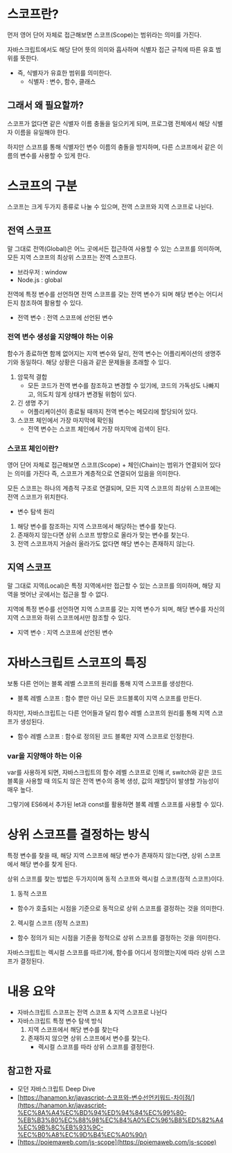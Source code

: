 # 스코프란?

먼저 영어 단어 자체로 접근해보면
스코프(Scope)는 범위라는 의미를 가진다.

자바스크립트에서도 해당 단어 뜻의 의미와
흡사하며 식별자 접근 규칙에 따른 유효 범위를 뜻한다.

- 즉, 식별자가 유효한 범위를 의미한다.
  - 식별자 : 변수, 함수, 클래스

## 그래서 왜 필요할까?

스코프가 없다면 같은 식별자 이름 충돌을 일으키게 되며,
프로그램 전체에서 해당 식별자 이름을 유일해야 한다.

하지만 스코프를 통해 식별자인 변수 이름의 충돌을 방지하며,
다른 스코프에서 같은 이름의 변수를 사용할 수 있게 한다.

# 스코프의 구분

스코프는 크게 두가지 종류로 나눌 수 있으며,
전역 스코프와 지역 스코프로 나뉜다.

## 전역 스코프

말 그대로 전역(Global)은
어느 곳에서든 접근하여 사용할 수 있는 스코프를 의미하며,
모든 지역 스코프의 최상위 스코프는 전역 스코프다.

- 브라우저 : window
- Node.js : global

전역에 특정 변수를 선언하면
전역 스코프를 갖는 전역 변수가 되며
해당 변수는 어디서든지 참조하여 활용할 수 있다.

- 전역 변수 : 전역 스코프에 선언된 변수

### 전역 변수 생성을 지양해야 하는 이유

함수가 종료하면 함께 없어지는 지역 변수와 달리,
전역 변수는 어플리케이션의 생명주기와 동일하다.
해당 상황은 다음과 같은 문제들을 초래할 수 있다.

1. 암묵적 결합
   - 모든 코드가 전역 변수를 참조하고 변경할 수 있기에, 코드의 가독성도 나빠지고, 의도치 않게 상태가 변경될 위험이 있다.
2. 긴 생명 주기
   - 어플리케이션이 종료될 때까지 전역 변수는 메모리에 할당되어 있다.
3. 스코프 체인에서 가장 마지막에 확인됨
   - 전역 변수는 스코프 체인에서 가장 마지막에 검색이 된다.

### 스코프 체인이란?

영어 단어 자체로 접근해보면
스코프(Scope) + 체인(Chain)는 범위가 연결되어 있다는 의미를 가진다
즉, 스코프가 계층적으로 연결되어 있음을 의미한다.

모든 스코프는 하나의 계층적 구조로 연결되며,
모든 지역 스코프의 최상위 스코프에는
전역 스코프가 위치한다.

- 변수 탐색 원리

1. 해당 변수를 참조하는 지역 스코프에서 해당하는 변수를 찾는다.
2. 존재하지 않는다면 상위 스코프 방향으로 올라가 맞는 변수를 찾는다.
3. 전역 스코프까지 거슬러 올라가도 없다면 해당 변수는 존재하지 않는다.

## 지역 스코프

말 그대로 지역(Local)은
특정 지역에서만 접근할 수 있는 스코프를 의미하며,
해당 지역을 벗어난 곳에서는 접근을 할 수 없다.

지역에 특정 변수를 선언하면
지역 스코프를 갖는 지역 변수가 되며,
해당 변수를 자신의 지역 스코프와
하위 스코프에서만 참조할 수 있다.

- 지역 변수 : 지역 스코프에 선언된 변수

# 자바스크립트 스코프의 특징

보통 다른 언어는 블록 레벨 스코프의 원리를 통해 지역 스코프를 생성한다.

- 블록 레벨 스코프 : 함수 뿐만 아닌 모든 코드블록이 지역 스코프를 만든다.

하지만, 자바스크립트는 다른 언어들과 달리 함수 레벨 스코프의 원리를 통해 지역 스코프가 생성된다.

- 함수 레벨 스코프 : 함수로 정의된 코드 블록만 지역 스코프로 인정한다.

### var을 지양해야 하는 이유

var를 사용하게 되면,
자바스크립트의 함수 레벨 스코프로 인해
if, switch와 같은 코드 블록을 사용할 때
의도치 않은 전역 변수의 중복 생성, 값의 재할당이
발생할 가능성이 매우 높다.

그렇기에 ES6에서 추가된
let과 const를 활용하면
블록 레벨 스코프를 사용할 수 있다.

# 상위 스코프를 결정하는 방식

특정 변수를 찾을 때,
해당 지역 스코프에 해당 변수가 존재하지 않는다면,
상위 스코프에서 해당 변수를 찾게 된다.

상위 스코프를 찾는 방법은 두가지이며
동적 스코프와 렉시컬 스코프(정적 스코프)이다.

1. 동적 스코프

- 함수가 호출되는 시점을 기준으로 동적으로 상위 스코프를 결정하는 것을 의미한다.

2. 렉시컬 스코프 (정적 스코프)

- 함수 정의가 되는 시점을 기준을 정적으로 상위 스코프를 결정하는 것을 의미한다.

자바스크립트는 렉시컬 스코프를 따르기에,
함수를 어디서 정의했는지에 따라
상위 스코프가 결정된다.

# 내용 요약

- 자바스크립트 스코프는 전역 스코프 & 지역 스코프로 나뉜다
- 자바스크립트 특정 변수 탐색 방식
  1. 지역 스코프에서 해당 변수를 찾는다
  2. 존재하지 않으면 상위 스코프에서 변수를 찾는다.
     - 렉시컬 스코프를 따라 상위 스코프를 결정한다.

## 참고한 자료

- 모던 자바스크립트 Deep Dive
- [https://hanamon.kr/javascript-스코프와-변수선언키워드-차이점/](https://hanamon.kr/javascript-%EC%8A%A4%EC%BD%94%ED%94%84%EC%99%80-%EB%B3%80%EC%88%98%EC%84%A0%EC%96%B8%ED%82%A4%EC%9B%8C%EB%93%9C-%EC%B0%A8%EC%9D%B4%EC%A0%90/)
- [https://poiemaweb.com/js-scope](https://poiemaweb.com/js-scope)
